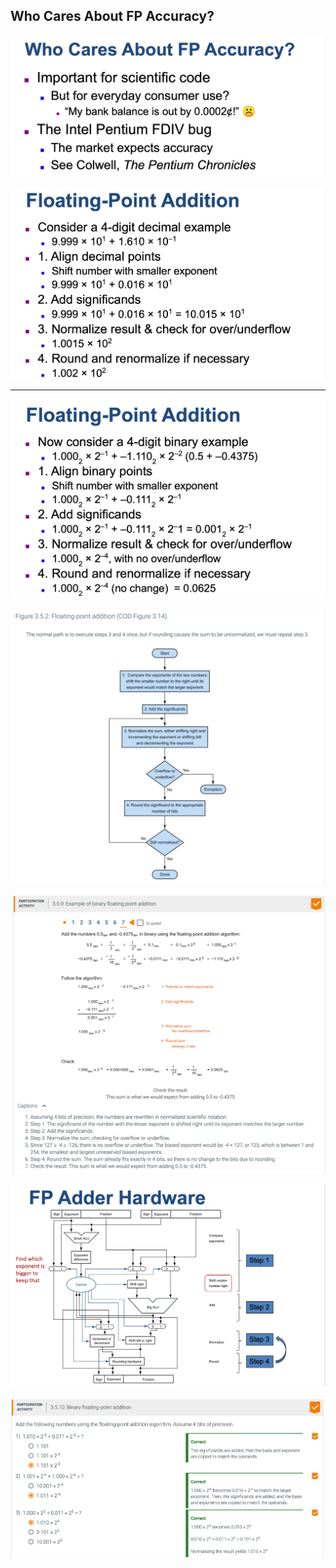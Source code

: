 ##  Who Cares About FP Accuracy?

![](img/2020-11-01-05-22-16.png)


![](img/2020-11-01-06-38-56.png)

---

![](img/2020-11-01-11-40-57.png)


![](img/2020-11-01-11-45-23.png)

![](img/2020-11-01-11-44-20.png)

![](img/2020-11-01-11-47-24.png)

![](img/2020-11-01-11-55-06.png)







